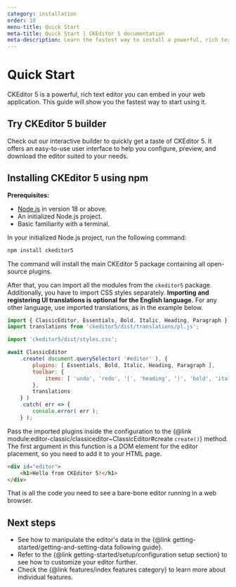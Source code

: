 ```yaml
---
category: installation
order: 10
menu-title: Quick Start
meta-title: Quick Start | CKEditor 5 documentation
meta-description: Learn the fastest way to install a powerful, rich text WYSIWYG editor - CKEditor 5 - in your web application using npm.
---
```


# Quick Start

CKEditor&nbsp;5 is a powerful, rich text editor you can embed in your web application. This guide will show you the fastest way to start using it.

## Try CKEditor&nbsp;5 builder

Check out our interactive builder to quickly get a taste of CKEditor&nbsp;5. It offers an easy-to-use user interface to help you configure, preview, and download the editor suited to your needs.

## Installing CKEditor&nbsp;5 using npm

<info-box>

**Prerequisites:**

* [Node.js](https://nodejs.org/) in version 18 or above.
* An initialized Node.js project.
* Basic familiarity with a terminal.

</info-box>

In your initialized Node.js project, run the following command:

```bash
npm install ckeditor5
```

The command will install the main CKEditor&nbsp;5 package containing all open-source plugins.

After that, you can import all the modules from the `ckeditor5` package. Additionally, you have to import CSS styles separately. **Importing and registering UI translations is optional for the English language.** For any other language, use imported translations, as in the example below.

```js
import { ClassicEditor, Essentials, Bold, Italic, Heading, Paragraph } from 'ckeditor5';
import translations from 'ckeditor5/dist/translations/pl.js';

import 'ckeditor5/dist/styles.css';

await ClassicEditor
	.create( document.querySelector( '#editor' ), {
		plugins: [ Essentials, Bold, Italic, Heading, Paragraph ],
		toolbar: {
			items: [ 'undo', 'redo', '|', 'heading', '|', 'bold', 'italic' ]
		},
		translations
	} )
	.catch( err => {
		console.error( err );
	} );
```

Pass the imported plugins inside the configuration to the {@link module:editor-classic/classiceditor~ClassicEditor#create `create()`} method. The first argument in this function is a DOM element for the editor placement, so you need to add it to your HTML page.

```html
<div id="editor">
	<h1>Hello from CKEditor 5!</h1>
</div>
```

That is all the code you need to see a bare-bone editor running in a web browser.

## Next steps

* See how to manipulate the editor's data in the {@link getting-started/getting-and-setting-data following guide}.
* Refer to the {@link getting-started/setup/configuration setup section} to see how to customize your editor further.
* Check the {@link features/index features category} to learn more about individual features.
